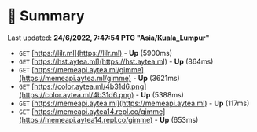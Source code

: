 # 📖 Summary
Last updated: **24/6/2022, 7:47:54 PTG "Asia/Kuala_Lumpur"**

- `GET` [https://lilr.ml](https://lilr.ml) - **Up** (5900ms)
- `GET` [https://hst.aytea.ml](https://hst.aytea.ml) - **Up** (864ms)
- `GET` [https://memeapi.aytea.ml/gimme](https://memeapi.aytea.ml/gimme) - **Up** (3621ms)
- `GET` [https://color.aytea.ml/4b31d6.png](https://color.aytea.ml/4b31d6.png) - **Up** (5388ms)
- `GET` [https://memeapi.aytea.ml](https://memeapi.aytea.ml) - **Up** (117ms)
- `GET` [https://memeapi.aytea14.repl.co/gimme](https://memeapi.aytea14.repl.co/gimme) - **Up** (653ms)
